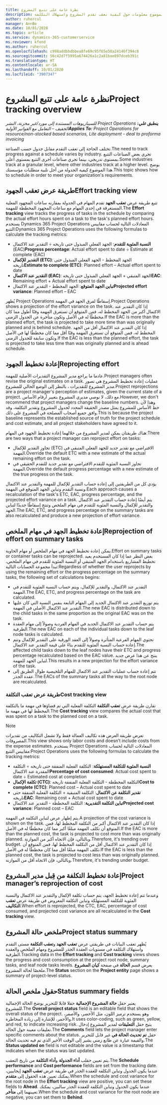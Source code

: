 ```yaml
---
title: نظرة عامة على تتبع المشروع
description: يقدم هذا الموضوع معلومات حول كيفية تعقب تقدم المشروع واستهلاك التكلفة.
author: ruhercul
manager: AnnBe
ms.date: 10/01/2020
ms.topic: article
ms.service: dynamics-365-customerservice
ms.reviewer: kfend
ms.author: ruhercul
ms.openlocfilehash: c998addbbdbbea8fe69c95f65e58a24146f394c8
ms.sourcegitcommit: 56c42d7f5995a674426a1c2a81bae897dceb391c
ms.translationtype: HT
ms.contentlocale: ar-SA
ms.lasthandoff: 10/01/2020
ms.locfileid: "3907347"
---
```

# <a name="project-tracking-overview"></a><span data-ttu-id="e075c-103">نظرة عامة على تتبع المشروع</span><span class="sxs-lookup"><span data-stu-id="e075c-103">Project tracking overview</span></span>

<span data-ttu-id="e075c-104">_**ينطبق علي:** ‏‫Project Operations للسيناريوهات المستندة إلى مورد/غير مخزنة‬، ‏‫النشر الخفيف – التعامل مع الفواتير الأولية‬_</span><span class="sxs-lookup"><span data-stu-id="e075c-104">_**Applies To:** Project Operations for resource/non-stocked based scenarios, Lite deployment - deal to proforma invoicing_</span></span>

<span data-ttu-id="e075c-105">تختلف الحاجة إلى تعقب التقدم مقابل جدول حسب الصناعة.</span><span class="sxs-lookup"><span data-stu-id="e075c-105">The need to track progress against a schedule varies by industry.</span></span> <span data-ttu-id="e075c-106">تجري بعض الصناعات التتبع بمستوى تدريجي، بينما تجري صناعات أخرى التتبع بمستوى أعلى.</span><span class="sxs-lookup"><span data-stu-id="e075c-106">Some industries track at a granular level, where other industries track at a higher level.</span></span> <span data-ttu-id="e075c-107">يوضح هذا الموضوع كيفية الجدولة من أجل تلبية متطلبات مؤسستك.</span><span class="sxs-lookup"><span data-stu-id="e075c-107">This topic shows how to schedule in order to meet your organization's requirements.</span></span>

## <a name="effort-tracking-view"></a><span data-ttu-id="e075c-108">طريقة عرض تعقب الجهود</span><span class="sxs-lookup"><span data-stu-id="e075c-108">Effort tracking view</span></span>

<span data-ttu-id="e075c-109">تتبع طريقة عرض **تعقب الجهد** تقدم المهام في الجدولة بمقارنه ساعات المجهود الفعلية المستغرقة في إحدى المهام مع ساعات المجهود المخططة للمهمة.</span><span class="sxs-lookup"><span data-stu-id="e075c-109">The **Effort tracking** view tracks the progress of tasks in the schedule by comparing the actual effort hours spent on a task to the task's planned effort hours.</span></span> <span data-ttu-id="e075c-110">يستخدم Dynamics 365 Project Operations المعادلات التالية لحساب مقاييس التتبع:</span><span class="sxs-lookup"><span data-stu-id="e075c-110">Dynamics 365 Project Operations uses the following formulas to calculate the tracking metrics:</span></span>

- <span data-ttu-id="e075c-111">**النسبة المئوية للتقدم**: الجهد الفعلي المبذول حتى تاريخه ÷ التقدير عند الاكتمال (EAC)</span><span class="sxs-lookup"><span data-stu-id="e075c-111">**Progress percentage**: Actual effort spent to date ÷ Estimate at complete (EAC)</span></span> 
- <span data-ttu-id="e075c-112">**التقدير للإكمال (ETC)**: الجهد المخطط - الجهد الفعلي المبذول حتى تاريخه</span><span class="sxs-lookup"><span data-stu-id="e075c-112">**Estimate to complete (ETC)**: Planned effort – Actual effort spent to date</span></span> 
- <span data-ttu-id="e075c-113">**التقدير عند الاكتمال (EAC)**: الجهد المتبقي + الجهد الفعلي المبذول حتى تاريخه</span><span class="sxs-lookup"><span data-stu-id="e075c-113">**EAC**: Remaining effort + Actual effort spent to date</span></span> 
- <span data-ttu-id="e075c-114">**تباين الجهد المتوقع**: الجهد المخطط - التقدير عند الاكتمال</span><span class="sxs-lookup"><span data-stu-id="e075c-114">**Projected effort variance**: Planned effort – EAC</span></span>

<span data-ttu-id="e075c-115">يُظهر Project Operations إسقاطًا لفرق الجهد في المهمة.</span><span class="sxs-lookup"><span data-stu-id="e075c-115">Project Operations shows a projection of the effort variance on the task.</span></span> <span data-ttu-id="e075c-116">إذا كان التقدير عند الاكتمال أكبر من الجهد المخطط له، فمن المتوقع أن تستغرق المهمة وقتًا أطول مما كان مخططًا له في الأصل وتكون متأخرة عن الجدول الزمني.</span><span class="sxs-lookup"><span data-stu-id="e075c-116">If the EAC is more than the planned effort, the task is projected to take more time than was originally planned and is behind schedule.</span></span> <span data-ttu-id="e075c-117">إذا كان التقدير عند الاكتمال أقل من الجهد المخطط له، فمن المتوقع أن تستغرق المهمة وقتًا أقل مما كان مخططًا لها في الأصل وتكون سابقة للجدول الزمني.</span><span class="sxs-lookup"><span data-stu-id="e075c-117">If the EAC is less than the planned effort, the task is projected to take less time than was originally planned and is ahead schedule.</span></span>

## <a name="reprojecting-effort"></a><span data-ttu-id="e075c-118">إعادة تخطيط الجهود</span><span class="sxs-lookup"><span data-stu-id="e075c-118">Reprojecting effort</span></span>

<span data-ttu-id="e075c-119">عادما ما يراجع مدير المشروع التقديرات الأصلية للمهمة.</span><span class="sxs-lookup"><span data-stu-id="e075c-119">Project managers often revise the original estimates on a task.</span></span> <span data-ttu-id="e075c-120">عمليات إعادة تخطيط المشروع هي تصور مدير المشروع للتقديرات ، بالنظر إلى الوضع الحالي للمشروع.</span><span class="sxs-lookup"><span data-stu-id="e075c-120">Project reprojections are a project manager's perception of estimates, given the current state of a project.</span></span> <span data-ttu-id="e075c-121">مع ذلك، لا نوصي مديري المشروع بتغيير أرقام الأساس.</span><span class="sxs-lookup"><span data-stu-id="e075c-121">However, we don't recommend that project managers change the baseline numbers.</span></span> <span data-ttu-id="e075c-122">وهذا لأن خط الأساس للمشروع يمثل مصدر الحقيقة المحدد لجدول المشروع وتقدير التكلفة، وقد وافق جميع أصحاب المصلحة في المشروع على ذلك.</span><span class="sxs-lookup"><span data-stu-id="e075c-122">This is because the project baseline represents the established source of truth for the project schedule and cost estimate, and all project stakeholders have agreed to it.</span></span>

<span data-ttu-id="e075c-123">هناك طريقتان يمكن لمدير المشروع من خلالهما إعادة تخطيط الجهود في المهام:</span><span class="sxs-lookup"><span data-stu-id="e075c-123">There are two ways that a project manager can reproject effort on tasks:</span></span>

- <span data-ttu-id="e075c-124">تجاوز التقدير للإكمال (ETC) الافتراضي مع تقدير جديد للجهد الفعلي المتبقي في المهمة.</span><span class="sxs-lookup"><span data-stu-id="e075c-124">Override the default ETC with a new estimate of the actual remaining effort on the task.</span></span> 
- <span data-ttu-id="e075c-125">تجاوز النسبة المئوية للتقدم الافتراضي مع تقدير جديد للتقدم الحقيقي في المهمة.</span><span class="sxs-lookup"><span data-stu-id="e075c-125">Override the default progress percentage with a new estimate of the true progress on the task.</span></span>

<span data-ttu-id="e075c-126">يؤدي كل من الطريقتين إلى إعادة حساب التقدير للإكمال للمهمة والتقدير عند الاكتمال ونسبة التقدم وتباين الجهد المتوقع في المهمة.</span><span class="sxs-lookup"><span data-stu-id="e075c-126">Each approach causes a recalculation of the task's ETC, EAC, progress percentage, and the projected effort variance on a task.</span></span> <span data-ttu-id="e075c-127">يتم أيضًا إعادة حساب التقدير عند الاكتمال والتقدير للإكمال والنسبة المئوية للتقدم في مهام الملخص وتنتج إسقاطًا جديدًا لتباين الجهد.</span><span class="sxs-lookup"><span data-stu-id="e075c-127">The EAC, ETC, and progress percentage on the summary tasks are also recalculated and produce a new projection of effort variance.</span></span>

## <a name="reprojection-of-effort-on-summary-tasks"></a><span data-ttu-id="e075c-128">إعادة تخطيط الجهد في مهام الملخص</span><span class="sxs-lookup"><span data-stu-id="e075c-128">Reprojection of effort on summary tasks</span></span>

<span data-ttu-id="e075c-129">يمكن إعادة تخطيط الجهد في مهام الملخص أو مهام الحاوية.</span><span class="sxs-lookup"><span data-stu-id="e075c-129">Effort on summary tasks or container tasks can be reprojected.</span></span> <span data-ttu-id="e075c-130">بغض النظر عما إذا كان المستخدم يعيد تخطيط المشاريع باستخدام الجهد المتبقي أو النسبة المئوية للتقدم في مهام الملخص، تبدأ مجموعة الحسابات التالية:</span><span class="sxs-lookup"><span data-stu-id="e075c-130">Regardless of whether the user reprojects by using the remaining effort or the progress percentage on the summary tasks, the following set of calculations begins:</span></span>

- <span data-ttu-id="e075c-131">التقدير عند الاكتمال، والتقدير للإكمال، ويتم حساب النسبة المئوية للتقدم في المهمة.</span><span class="sxs-lookup"><span data-stu-id="e075c-131">The EAC, ETC, and progress percentage on the task are calculated.</span></span>
- <span data-ttu-id="e075c-132">يتم توزيع التقدير عند الاكتمال الجديد إلى المهام التابعة بنفس النسبة التي كان عليها التقدير عند الاكتمال الأصلي في المهمة.</span><span class="sxs-lookup"><span data-stu-id="e075c-132">The new EAC is distributed down to the child tasks in the same proportion as the original EAC was on the task.</span></span>
- <span data-ttu-id="e075c-133">يتم حساب التقدير عند الاكتمال الجديد في المهام الفردية وصولاً إلى مهام العقدة الطرفية.</span><span class="sxs-lookup"><span data-stu-id="e075c-133">The new EAC on each of the individual tasks down to the leaf node tasks is calculated.</span></span> 
- <span data-ttu-id="e075c-134">تحتوي المهام الفرعية المتأثرة وصولاً إلى العقد الورقية على التقدير للإكمال وتتم إعادة حساب النسبة المئوية للتقدم بناءً على قيمة التقدير عند الاكتمال.</span><span class="sxs-lookup"><span data-stu-id="e075c-134">The affected child tasks down to the leaf nodes have their ETC and progress percentage recalculated based on the EAC value.</span></span> <span data-ttu-id="e075c-135">ينتج عن هذا عرض جديد لتباين الجهد للمهمة.</span><span class="sxs-lookup"><span data-stu-id="e075c-135">This results in a new projection for the effort variance of the task.</span></span> 
- <span data-ttu-id="e075c-136">تتم إعادة حساب عمليات التقدير عند الاكتمال للمهام التلخيصية طوال الطريق إلى عقدة الجذر.</span><span class="sxs-lookup"><span data-stu-id="e075c-136">The EACs of the summary tasks all the way to the root node are recalculated.</span></span>

### <a name="cost-tracking-view"></a><span data-ttu-id="e075c-137">طريقة عرض تعقب التكلفة</span><span class="sxs-lookup"><span data-stu-id="e075c-137">Cost tracking view</span></span> 

<span data-ttu-id="e075c-138">تقارن طريقة عرض **تعقب التكلفة** التكلفة الفعلية التي تم قضاؤها في مهمة ما بالتكلفة المخطط لها في مهمة ما.</span><span class="sxs-lookup"><span data-stu-id="e075c-138">The **Cost tracking** view compares the actual cost that was spent on a task to the planned cost on a task.</span></span> 

> [!NOTE]
> <span data-ttu-id="e075c-139">تعرض طريقة العرض هذه تكاليف العمالة فقط ولا تشمل التكاليف من تقديرات المصروفات.</span><span class="sxs-lookup"><span data-stu-id="e075c-139">This view shows only labor costs and doesn’t include costs from the expense estimates.</span></span> <span data-ttu-id="e075c-140">يستخدم Project Operations المعادلات التالية لحساب مقاييس التتبع:</span><span class="sxs-lookup"><span data-stu-id="e075c-140">Project Operations uses the following formulas to calculate the tracking metrics:</span></span>

- <span data-ttu-id="e075c-141">**النسبة المئوية للتكلفة المستهلكة**: التكلفة الفعلية المنفقة حتى تاريخه ÷ التكلفة المقدرة عند الاكتمال</span><span class="sxs-lookup"><span data-stu-id="e075c-141">**Percentage of cost consumed**: Actual cost spent to date ÷ Estimated cost at completion</span></span>
- <span data-ttu-id="e075c-142">**تكلفة الإكمال (CTC)**: التكلفة المخططة - التكلفة الفعلية المنفقة تاريخه</span><span class="sxs-lookup"><span data-stu-id="e075c-142">**Cost to complete (CTC)**: Planned cost – Actual cost spent to date</span></span>
- <span data-ttu-id="e075c-143">**تقدير التكلفة عن الاكتمال**: التكلفة المتبقية + التكلفة الفعلية المنفقة حتى تاريخه‬</span><span class="sxs-lookup"><span data-stu-id="e075c-143">**EAC**: Remaining cost + Actual cost spent to date</span></span>
- <span data-ttu-id="e075c-144">**تباين التكلفة التقديرية**: التكلفة المخططة - التقدير عند الاكتمال</span><span class="sxs-lookup"><span data-stu-id="e075c-144">**Projected cost variance**: Planned cost – EAC</span></span>

<span data-ttu-id="e075c-145">يتم إظهار عرض لتباين التكلفة في المهمة.</span><span class="sxs-lookup"><span data-stu-id="e075c-145">A projection of the cost variance is shown on the task.</span></span> <span data-ttu-id="e075c-146">إذا كان التقدير عند الاكتمال أكبر من التكلفة المخطط لها، فمن المتوقع أن تكلف المهمة مبلغًا أكبر مما كان مخططًا له في الأصل.</span><span class="sxs-lookup"><span data-stu-id="e075c-146">If the EAC is more than the planned cost, the task is projected to cost more than was originally planned.</span></span> <span data-ttu-id="e075c-147">وبالتالي، فإن الاتجاه أكبر من الموازنة.</span><span class="sxs-lookup"><span data-stu-id="e075c-147">Therefore, it's trending over budget.</span></span> <span data-ttu-id="e075c-148">إذا كان التقدير عند الاكتمال أقل من التكلفة المخطط لها، فمن المتوقع أن تكلف المهمة مبلغًا أقل مما كان مخططًا له في الأصل.</span><span class="sxs-lookup"><span data-stu-id="e075c-148">If the EAC is less than the planned cost, the task is projected to cost less than was originally planned.</span></span> <span data-ttu-id="e075c-149">وبالتالي، فإن الاتجاه أقل من الموازنة.</span><span class="sxs-lookup"><span data-stu-id="e075c-149">Therefore, it's trending under budget.</span></span>

## <a name="project-managers-reprojection-of-cost"></a><span data-ttu-id="e075c-150">إعادة تخطيط التكلفة من قِبل مدير المشروع</span><span class="sxs-lookup"><span data-stu-id="e075c-150">Project manager’s reprojection of cost</span></span>

<span data-ttu-id="e075c-151">وعندما تتم إعادة تخطيط الجهد، يتم حساب تكلفة الإكمال والتقدير عند الاكتمال والنسبة المئوية للتكلفة المستهلكة وتباين التكلفة المعروض في طريقة عرض **تعقب التكاليف**.</span><span class="sxs-lookup"><span data-stu-id="e075c-151">When effort is reprojected, the CTC, EAC, percentage of cost consumed, and projected cost variance are all recalculated in the **Cost tracking** view.</span></span>

## <a name="project-status-summary"></a><span data-ttu-id="e075c-152">ملخص حالة المشروع</span><span class="sxs-lookup"><span data-stu-id="e075c-152">Project status summary</span></span>

<span data-ttu-id="e075c-153">يُظهر تعقب البيانات في طريقتي عرض **تعقب الجهد** و**تعقب التكلفة** مستى التقدم واستهلاك التكلفة في مستويات العقدة الجذر للمشروع ومهام الملخص والعقدة الطرفية.</span><span class="sxs-lookup"><span data-stu-id="e075c-153">Tracking data in the **Effort tracking** and **Cost tracking** views shows the progress and cost consumption at the project root node, summary tasks, and leaf node tasks levels.</span></span> <span data-ttu-id="e075c-154">يعرض قسم **الحالة** في صفحة **كيان المشروع** ملخصًا لحالة المشروع.</span><span class="sxs-lookup"><span data-stu-id="e075c-154">The **Status** section on the **Project entity** page shows a summary of project-level status.</span></span>

## <a name="status-summary-fields"></a><span data-ttu-id="e075c-155">حقول ملخص الحالة</span><span class="sxs-lookup"><span data-stu-id="e075c-155">Status summary fields</span></span>

<span data-ttu-id="e075c-156">يعتبر حقل **حالة المشروع الإجمالية** حقلا قابلا للتحرير يوضح الحالة الإجمالية للمشروع.</span><span class="sxs-lookup"><span data-stu-id="e075c-156">The **Overall project status** field is an editable field that shows the overall status of the project.</span></span> <span data-ttu-id="e075c-157">وهو يستخدم ترميز اللون، مثل الأخضر، والأصفر، والأحمر، للإشارة إلى زيادة المخاطرة.</span><span class="sxs-lookup"><span data-stu-id="e075c-157">It uses color-coding, such as green, yellow, and red, to indicate increasing risk.</span></span> <span data-ttu-id="e075c-158">يتيح حقل **التعليقات** لمدير المشروع إدخال تعليقات معينة حول الحالة.</span><span class="sxs-lookup"><span data-stu-id="e075c-158">The **Comments** field lets the project manager enter specific comments about the status.</span></span> <span data-ttu-id="e075c-159">حقل **تم تحديث الحالة في‬** غير قابل للتحرير والقيمة عبارة عن طابع زمني يشير إلى الوقت الأخير الذي تم فيه تحديث الحالة.</span><span class="sxs-lookup"><span data-stu-id="e075c-159">The **Status updated on** field is not editable and the value is a timestamp that indicates when the status was last updated.</span></span>

<span data-ttu-id="e075c-160">يتم تعيين حقلب **أداء الجدولة** و**أداء التكلفة** من تاريخ التعقب.</span><span class="sxs-lookup"><span data-stu-id="e075c-160">The **Schedule performance** and **Cost performance** fields are set from the tracking date.</span></span> <span data-ttu-id="e075c-161">عندما يكون الجدول وتباين التكلفة للعقدة الجذر في طريقة عرض **تعقب الجهد** إيجابيين، يمكنك تعيين هذه الحقول إلى **متقدم**.</span><span class="sxs-lookup"><span data-stu-id="e075c-161">When the schedule and cost variance for the root node in the **Effort tracking** view are positive, you can set these fields to **Ahead**.</span></span> <span data-ttu-id="e075c-162">عندما يكون الجدول وتباين التكلفة للعقدة الجذر سالبين، يمكنك تعيينهما إلى **متأخر**.</span><span class="sxs-lookup"><span data-stu-id="e075c-162">When the schedule and cost variance for the root node are negative, you can set them to **Behind**.</span></span>
